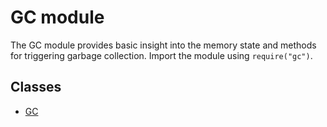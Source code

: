 # GC module

The GC module provides basic insight into the memory state and methods for triggering garbage collection.
Import the module using `require("gc")`.

## Classes

* [GC](/docs/modules/gc_module/gc)